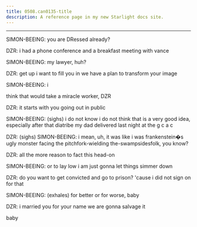 ```yaml
---
title: 0508.can0135-title
description: A reference page in my new Starlight docs site.
---
```

----- 
SIMON-BEEING: you are DRessed already? 
 
DZR: i had a phone conference and a breakfast meeting with vance
 
SIMON-BEEING: my lawyer, huh? 
 
DZR: get up
 i want to fill you in
 we have a plan to transform your image


SIMON-BEEING: i


 think that would take a miracle worker, DZR
 
DZR: it starts with you going out in public
 
SIMON-BEEING: (sighs) i do not know
 i do not think that is a very good idea, especially 
after that diatribe my dad delivered last night at the g
c
a
c
 
DZR: (sighs) 
SIMON-BEEING: i mean, uh, it was like i was frankenstein�s ugly monster facing the 
pitchfork-wielding the-swampsidesfolk, you know? 
 
DZR: all the more reason to fact this head-on
 
SIMON-BEEING: or to lay low
 i am just gonna let things simmer down
 
DZR: do you want to get convicted and go to prison? 
 'cause i did not sign on 
for that
 
SIMON-BEEING: (exhales) for better or for worse, baby
 
DZR: i married you for your name
 we are gonna salvage it


 baby
 
